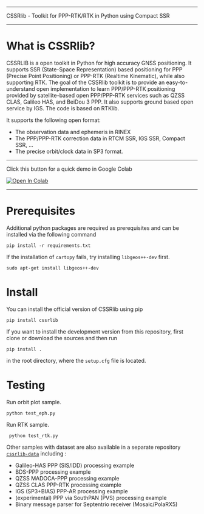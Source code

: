*************************
CSSRlib - Toolkit for PPP-RTK/RTK in Python using Compact SSR
*************************

# What is CSSRlib?

CSSRLIB is a open toolkit in Python for high accuracy GNSS positioning. It supports SSR (State-Space Representation) based positioning for PPP (Precise Point Positioning) or PPP-RTK (Realtime Kinematic), while also supporting RTK. The goal of the CSSRlib toolkit is to provide an easy-to-understand open implementation to learn PPP/PPP-RTK positioning provided by satellite-based open PPP/PPP-RTK services such as QZSS CLAS, Galileo HAS, and BeiDou 3 PPP. It also supports ground based open service by IGS. The code is based on RTKlib.

It supports the following open format:

- The observation data and ephemeris in RINEX
- The PPP/PPP-RTK correction data in RTCM SSR, IGS SSR, Compact SSR, ...
- The precise orbit/clock data in SP3 format.

************************************************
Click this button for a quick demo in Google Colab

<a target="_blank" href="https://colab.research.google.com/github/hirokawa/cssrlib/blob/main/tutorials/cssrlib.ipynb">
  <img src="https://colab.research.google.com/assets/colab-badge.svg" alt="Open In Colab"/>
</a>

************************************************     

Prerequisites
=============
Additional python packages are required as prerequisites and can be installed via the following command

```
pip install -r requirements.txt
```

If the installation of `cartopy` fails, try installing `libgeos++-dev` first.

```
sudo apt-get install libgeos++-dev
```

Install
=======

You can install the official version of CSSRlib using pip

```
pip install cssrlib
```

If you want to install the development version from this repository, first clone or download the sources and then run

```
pip install .
```

in the root directory, where the ``setup.cfg`` file is located.

Testing
=======

Run orbit plot sample.

```
python test_eph.py
```

Run RTK sample.

```
 python test_rtk.py
```

Other samples with dataset are also available in a separate repository [`cssrlib-data`](https://github.com/hirokawa/cssrlib-data) including :

- Galileo-HAS PPP (SIS/IDD) processing example
- BDS-PPP processing example
- QZSS MADOCA-PPP processing example
- QZSS CLAS PPP-RTK processing example
- IGS (SP3+BIAS) PPP-AR processing example
- (experimental) PPP via SouthPAN (PVS) processing example
- Binary message parser for Septentrio receiver (Mosaic/PolaRX5)


